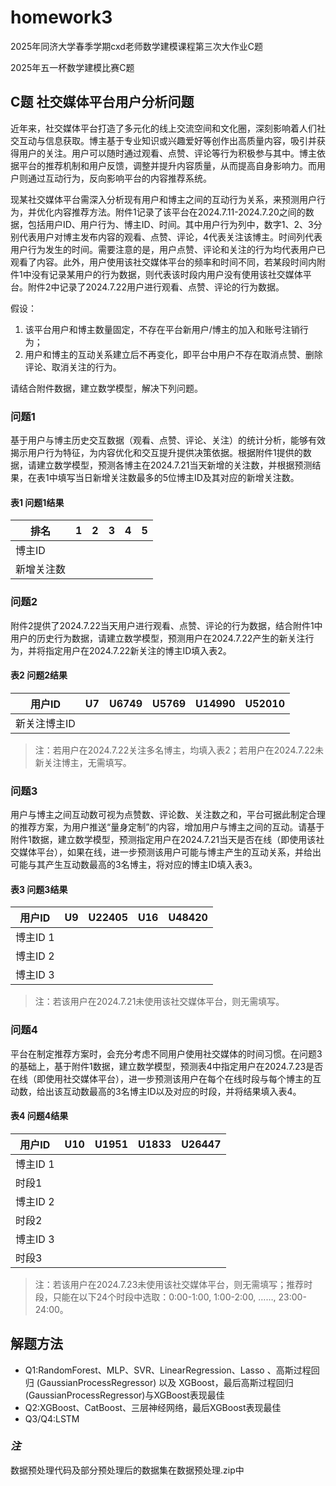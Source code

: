 # homework3
2025年同济大学春季学期cxd老师数学建模课程第三次大作业C题


2025年五一杯数学建模比赛C题

## C题 社交媒体平台用户分析问题

近年来，社交媒体平台打造了多元化的线上交流空间和文化圈，深刻影响着人们社交互动与信息获取。博主基于专业知识或兴趣爱好等创作出高质量内容，吸引并获得用户的关注。用户可以随时通过观看、点赞、评论等行为积极参与其中。博主依据平台的推荐机制和用户反馈，调整并提升内容质量，从而提高自身影响力。而用户则通过互动行为，反向影响平台的内容推荐系统。

现某社交媒体平台需深入分析现有用户和博主之间的互动行为关系，来预测用户行为，并优化内容推荐方法。附件1记录了该平台在2024.7.11-2024.7.20之间的数据，包括用户ID、用户行为、博主ID、时间。其中用户行为列中，数字1、2、3分别代表用户对博主发布内容的观看、点赞、评论，4代表关注该博主。时间列代表用户行为发生的时间。需要注意的是，用户点赞、评论和关注的行为均代表用户已观看了内容。此外，用户使用该社交媒体平台的频率和时间不同，若某段时间内附件1中没有记录某用户的行为数据，则代表该时段内用户没有使用该社交媒体平台。附件2中记录了2024.7.22用户进行观看、点赞、评论的行为数据。

假设：
1. 该平台用户和博主数量固定，不存在平台新用户/博主的加入和账号注销行为；
2. 用户和博主的互动关系建立后不再变化，即平台中用户不存在取消点赞、删除评论、取消关注的行为。

请结合附件数据，建立数学模型，解决下列问题。

### 问题1
基于用户与博主历史交互数据（观看、点赞、评论、关注）的统计分析，能够有效揭示用户行为特征，为内容优化和交互提升提供决策依据。根据附件1提供的数据，请建立数学模型，预测各博主在2024.7.21当天新增的关注数，并根据预测结果，在表1中填写当日新增关注数最多的5位博主ID及其对应的新增关注数。

#### 表1 问题1结果

| 排名 | 1  | 2  | 3  | 4  | 5  |
| ---- | -- | -- | -- | -- | -- |
| 博主ID |    |    |    |    |    |
| 新增关注数 |    |    |    |    |    |

### 问题2
附件2提供了2024.7.22当天用户进行观看、点赞、评论的行为数据，结合附件1中用户的历史行为数据，请建立数学模型，预测用户在2024.7.22产生的新关注行为，并将指定用户在2024.7.22新关注的博主ID填入表2。

#### 表2 问题2结果

| 用户ID | U7  | U6749 | U5769 | U14990 | U52010 |
| ------ | --- | ----- | ----- | ------ | ------ |
| 新关注博主ID |     |       |       |        |        |
> 注：若用户在2024.7.22关注多名博主，均填入表2；若用户在2024.7.22未新关注博主，无需填写。

### 问题3
用户与博主之间互动数可视为点赞数、评论数、关注数之和，平台可据此制定合理的推荐方案，为用户推送“量身定制”的内容，增加用户与博主之间的互动。请基于附件1数据，建立数学模型，预测指定用户在2024.7.21当天是否在线（即使用该社交媒体平台），如果在线，进一步预测该用户可能与博主产生的互动关系，并给出可能与其产生互动数最高的3名博主，将对应的博主ID填入表3。

#### 表3 问题3结果

| 用户ID | U9  | U22405 | U16  | U48420 |
| ------ | --- | ------ | ---- | ------ |
| 博主ID 1 |     |        |      |        |
| 博主ID 2 |     |        |      |        |
| 博主ID 3 |     |        |      |        |
> 注：若该用户在2024.7.21未使用该社交媒体平台，则无需填写。

### 问题4
平台在制定推荐方案时，会充分考虑不同用户使用社交媒体的时间习惯。在问题3的基础上，基于附件1数据，建立数学模型，预测表4中指定用户在2024.7.23是否在线（即使用社交媒体平台），进一步预测该用户在每个在线时段与每个博主的互动数，给出该互动数最高的3名博主ID以及对应的时段，并将结果填入表4。

#### 表4 问题4结果

| 用户ID | U10  | U1951 | U1833 | U26447 |
| ------ | ---- | ----- | ----- | ------ |
| 博主ID 1 |      |       |       |        |
| 时段1    |      |       |       |        |
| 博主ID 2 |      |       |       |        |
| 时段2    |      |       |       |        |
| 博主ID 3 |      |       |       |        |
| 时段3    |      |       |       |        |
> 注：若该用户在2024.7.23未使用该社交媒体平台，则无需填写；推荐时段，只能在以下24个时段中选取：0:00-1:00, 1:00-2:00, ……, 23:00-24:00。

## 解题方法
- Q1:RandomForest、MLP、SVR、LinearRegression、Lasso 、高斯过程回归 (GaussianProcessRegressor) 以及 XGBoost，最后高斯过程回归 (GaussianProcessRegressor)与XGBoost表现最佳
- Q2:XGBoost、CatBoost、三层神经网络，最后XGBoost表现最佳
- Q3/Q4:LSTM

### ___注___

数据预处理代码及部分预处理后的数据集在数据预处理.zip中
